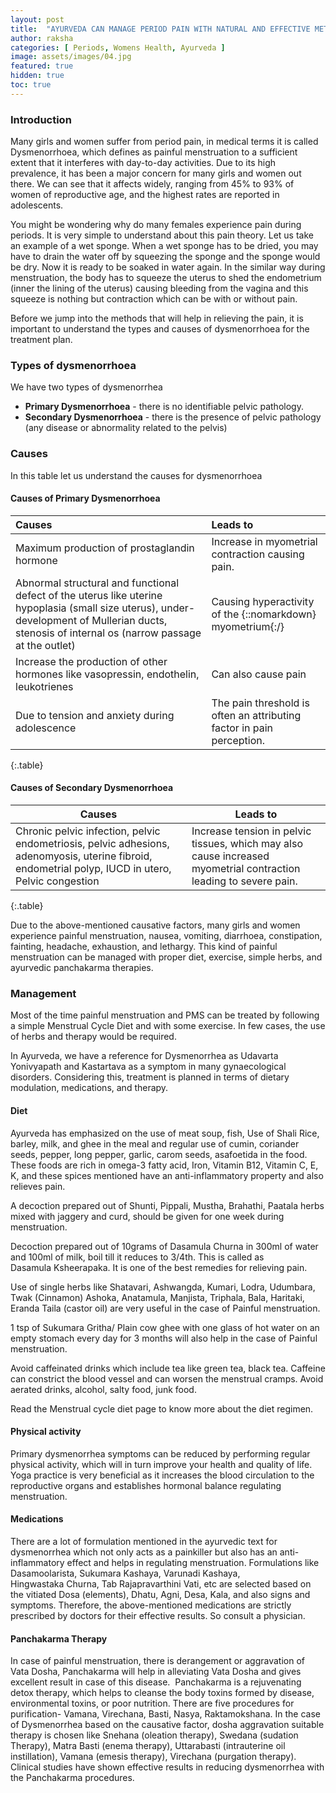 ```yaml
---
layout: post
title:  "AYURVEDA CAN MANAGE PERIOD PAIN WITH NATURAL AND EFFECTIVE METHODS"
author: raksha
categories: [ Periods, Womens Health, Ayurveda ]
image: assets/images/04.jpg
featured: true
hidden: true
toc: true
---
```

### Introduction
Many girls and women suffer from period pain, in medical terms it is called Dysmenorrhoea, which defines as painful menstruation to a sufficient extent that it interferes with day-to-day activities. Due to its high prevalence, it has been a major concern for many girls and women out there. We can see that it affects widely, ranging from 45% to 93% of women of reproductive age, and the highest rates are reported in adolescents. 

You might be wondering why do many females experience pain during periods. It is very simple to understand about this pain theory. Let us take an example of a wet sponge. When a wet sponge has to be dried, you may have to drain the water off by squeezing the sponge and the sponge would be dry. Now it is ready to be soaked in water again. In the similar way during menstruation, the body has to squeeze the uterus to shed the endometrium (inner the lining of the uterus) causing bleeding from the vagina and this squeeze is nothing but contraction which can be with or without pain.

Before we jump into the methods that will help in relieving the pain, it is important to understand the types and causes of dysmenorrhoea for the treatment plan. 

### Types of dysmenorrhoea  
We have two types of dysmenorrhea
+ <b>Primary Dysmenorrhoea</b> - there is no identifiable pelvic pathology. 
+ <b>Secondary Dysmenorrhoea</b> - there is the presence of pelvic pathology (any disease or abnormality related to the pelvis)  

### Causes
In this table let us understand the causes for dysmenorrhoea
#### Causes of Primary Dysmenorrhoea

| Causes| Leads to |
| :------ | :------- |
| Maximum production of prostaglandin hormone | Increase in myometrial contraction causing pain. |
| Abnormal structural and functional defect of the uterus like uterine hypoplasia (small size uterus), under-development of Mullerian ducts, stenosis of internal os (narrow passage at the outlet) | Causing hyperactivity of the {::nomarkdown} <span class="definition" title="middle layer of the uterus" >myometrium</span>{:/} |
| Increase the production of other hormones like vasopressin, endothelin, leukotrienes | Can also cause pain |
| Due to tension and anxiety during adolescence | The pain threshold is often an attributing factor in pain perception. |
{:.table}

#### Causes of Secondary Dysmenorrhoea

| Causes | Leads to |
| ------ | -------- |
| Chronic pelvic infection, pelvic endometriosis, pelvic adhesions, adenomyosis, uterine fibroid, endometrial polyp, IUCD in utero, Pelvic congestion | Increase tension in pelvic tissues, which may also cause increased myometrial contraction leading to severe pain. |
{:.table}

Due to the above-mentioned causative factors, many girls and women experience painful menstruation, nausea, vomiting, diarrhoea, constipation, fainting, headache, exhaustion, and lethargy. This kind of painful menstruation can be managed with proper diet, exercise, simple herbs, and ayurvedic panchakarma therapies. 

### Management
Most of the time painful menstruation and PMS can be treated by following a simple Menstrual Cycle Diet and with some exercise. In few cases, the use of herbs and therapy would be required. 

In Ayurveda, we have a reference for Dysmenorrhea as Udavarta Yonivyapath and Kastartava as a symptom in many gynaecological disorders. Considering this, treatment is planned in terms of dietary modulation, medications, and therapy.

#### Diet
Ayurveda has emphasized on the use of meat soup, fish, Use of Shali Rice, barley, milk, and ghee in the meal and regular use of cumin, coriander seeds, pepper, long pepper, garlic, carom seeds, asafoetida in the food. These foods are rich in omega-3 fatty acid, Iron, Vitamin B12, Vitamin C, E, K, and these spices mentioned have an anti-inflammatory property and also relieves pain. 

A decoction prepared out of Shunti, Pippali, Mustha, Brahathi, Paatala herbs mixed with jaggery and curd, should be given for one week during menstruation. 

Decoction prepared out of 10grams of Dasamula Churna in 300ml of water and 100ml of milk, boil till it reduces to 3/4th. This is called as Dasamula Ksheerapaka. It is one of the best remedies for relieving pain.

Use of single herbs like Shatavari, Ashwangda, Kumari, Lodra, Udumbara, Twak (Cinnamon) Ashoka, Anatamula, Manjista, Triphala, Bala, Haritaki, Eranda Taila (castor oil) are very useful in the case of Painful menstruation.

1 tsp of Sukumara Gritha/ Plain cow ghee with one glass of hot water on an empty stomach every day for 3 months will also help in the case of Painful menstruation.

Avoid caffeinated drinks which include tea like green tea, black tea. Caffeine can constrict the blood vessel and can worsen the menstrual cramps. Avoid aerated drinks, alcohol, salty food, junk food.

Read the Menstrual cycle diet page to know more about the diet regimen. 
 
#### Physical activity
Primary dysmenorrhea symptoms can be reduced by performing regular physical activity, which will in turn improve your health and quality of life. Yoga practice is very beneficial as it increases the blood circulation to the reproductive organs and establishes hormonal balance regulating menstruation. 

#### Medications 
There are a lot of formulation mentioned in the ayurvedic text for dysmenorrhea which not only acts as a painkiller but also has an anti-inflammatory effect and helps in regulating menstruation. Formulations like Dasamoolarista, Sukumara Kashaya, Varunadi Kashaya, Hingwastaka Churna, Tab Rajapravarthini Vati, etc are selected based on the vitiated Dosa (elements), Dhatu, Agni, Desa, Kala, and also signs and symptoms. Therefore, the above-mentioned medications are strictly prescribed by doctors for their effective results. So consult a physician.

#### Panchakarma Therapy 
In case of painful menstruation, there is derangement or aggravation of Vata Dosha, Panchakarma will help in alleviating Vata Dosha and gives excellent result in case of this disease.  Panchakarma is a rejuvenating detox therapy, which helps to cleanse the body toxins formed by disease, environmental toxins, or poor nutrition. There are five procedures for purification- Vamana, Virechana, Basti, Nasya, Raktamokshana. In the case of Dysmenorrhea based on the causative factor, dosha aggravation suitable therapy is chosen like Snehana (oleation therapy), Swedana (sudation Therapy), Matra Basti (enema therapy), Uttarabasti (intrauterine oil instillation), Vamana (emesis therapy), Virechana (purgation therapy). Clinical studies have shown effective results in reducing dysmenorrhea with the Panchakarma procedures. 